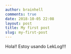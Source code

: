 ```yaml
---
author: brainhell
comments: true
date: 2018-10-05 22:08
layout: post
title: My first post
slug: my-first-post
---
```

Hola!! Estoy usando LekLog!!!